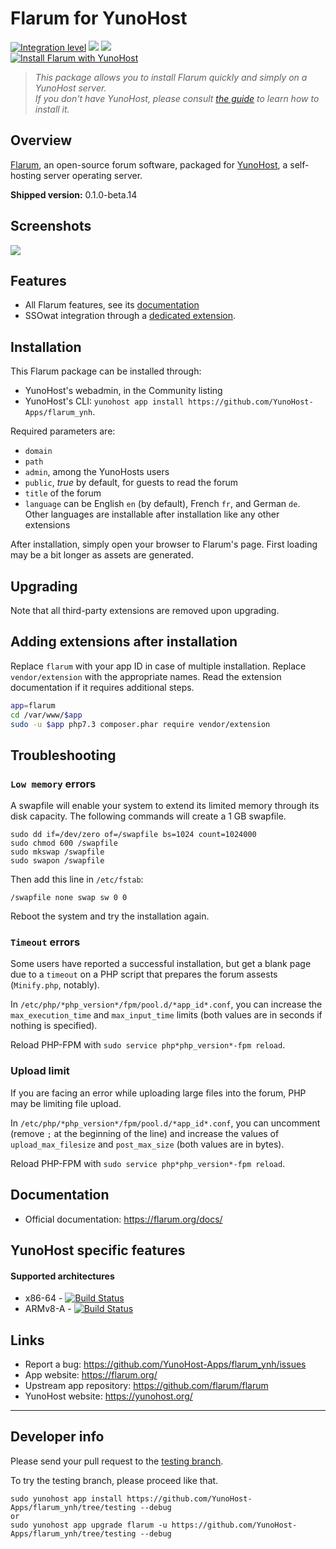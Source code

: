 # Flarum for YunoHost

[![Integration level](https://dash.yunohost.org/integration/flarum.svg)](https://dash.yunohost.org/appci/app/flarum) ![](https://ci-apps.yunohost.org/ci/badges/flarum.status.svg) ![](https://ci-apps.yunohost.org/ci/badges/flarum.maintain.svg)  
[![Install Flarum with YunoHost](https://install-app.yunohost.org/install-with-yunohost.png)](https://install-app.yunohost.org/?app=flarum)

> *This package allows you to install Flarum quickly and simply on a YunoHost server.  
If you don't have YunoHost, please consult [the guide](https://yunohost.org/#/install) to learn how to install it.*

## Overview
[Flarum](http://flarum.org/), an open-source forum software, packaged for [YunoHost](https://yunohost.org/), a self-hosting server operating server.

**Shipped version:** 0.1.0-beta.14

## Screenshots

![](https://flarum.org/assets/img/home-screenshot.png)

## Features

- All Flarum features, see its [documentation](http://flarum.org/docs/)
- SSOwat integration through a [dedicated extension](https://github.com/tituspijean/flarum-ext-auth-ssowat).

## Installation

This Flarum package can be installed through:
- YunoHost's webadmin, in the Community listing
- YunoHost's CLI: `yunohost app install https://github.com/YunoHost-Apps/flarum_ynh`.

Required parameters are:
- `domain`
- `path`
- `admin`, among the YunoHosts users
- `public`, *true* by default, for guests to read the forum
- `title` of the forum
- `language` can be English `en` (by default), French `fr`, and German `de`. Other languages are installable after installation like any other extensions

After installation, simply open your browser to Flarum's page. First loading may be a bit longer as assets are generated.

## Upgrading

Note that all third-party extensions are removed upon upgrading.

## Adding extensions after installation

Replace `flarum` with your app ID in case of multiple installation.
Replace `vendor/extension` with the appropriate names. Read the extension documentation if it requires additional steps.

```bash
app=flarum
cd /var/www/$app
sudo -u $app php7.3 composer.phar require vendor/extension
```

## Troubleshooting

### `Low memory` errors
A swapfile will enable your system to extend its limited memory through its disk capacity. The following commands will create a 1 GB swapfile.
```
sudo dd if=/dev/zero of=/swapfile bs=1024 count=1024000
sudo chmod 600 /swapfile
sudo mkswap /swapfile
sudo swapon /swapfile
```

Then add this line in `/etc/fstab`:
```
/swapfile none swap sw 0 0
```

Reboot the system and try the installation again.

### `Timeout` errors
Some users have reported a successful installation, but get a blank page due to a `timeout` on a PHP script that prepares the forum assests (`Minify.php`, notably).

In `/etc/php/*php_version*/fpm/pool.d/*app_id*.conf`, you can increase the `max_execution_time` and `max_input_time` limits (both values are in seconds if nothing is specified).

Reload PHP-FPM with `sudo service php*php_version*-fpm reload`.

### Upload limit
If you are facing an error while uploading large files into the forum, PHP may be limiting file upload.

In `/etc/php/*php_version*/fpm/pool.d/*app_id*.conf`, you can uncomment (remove `;` at the beginning of the line) and increase the values of `upload_max_filesize` and `post_max_size` (both values are in bytes).

Reload PHP-FPM with `sudo service php*php_version*-fpm reload`.

## Documentation

 * Official documentation: https://flarum.org/docs/

## YunoHost specific features

#### Supported architectures

* x86-64 - [![Build Status](https://ci-apps.yunohost.org/ci/logs/flarum%20%28Apps%29.svg)](https://ci-apps.yunohost.org/ci/apps/flarum/)
* ARMv8-A - [![Build Status](https://ci-apps-arm.yunohost.org/ci/logs/flarum%20%28Apps%29.svg)](https://ci-apps-arm.yunohost.org/ci/apps/flarum/)

## Links

 * Report a bug: https://github.com/YunoHost-Apps/flarum_ynh/issues
 * App website: https://flarum.org/
 * Upstream app repository: https://github.com/flarum/flarum
 * YunoHost website: https://yunohost.org/

---

## Developer info

Please send your pull request to the [testing branch](https://github.com/YunoHost-Apps/flarum_ynh/tree/testing).

To try the testing branch, please proceed like that.
```
sudo yunohost app install https://github.com/YunoHost-Apps/flarum_ynh/tree/testing --debug
or
sudo yunohost app upgrade flarum -u https://github.com/YunoHost-Apps/flarum_ynh/tree/testing --debug
```
